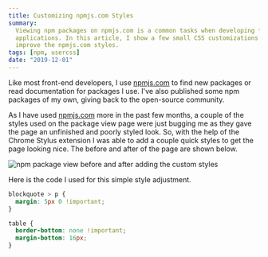 ```yaml
---
title: Customizing npmjs.com Styles
summary:
  Viewing npm packages on npmjs.com is a common tasks when developing front-end
  applications. In this article, I show a few small CSS customizations to
  improve the npmjs.com styles.
tags: [npm, usercss]
date: "2019-12-01"
---
```


Like most front-end developers, I use [npmjs.com](https://npmjs.com) to find new
packages or read documentation for packages I use. I've also published some npm
packages of my own, giving back to the open-source community.

As I have used [npmjs.com](https://npmjs.com) more in the past few months, a
couple of the styles used on the package view page were just bugging me as they
gave the page an unfinished and poorly styled look. So, with the help of the
Chrome Stylus extension I was able to add a couple quick styles to get the page
looking nice. The before and after of the page are shown below.

![npm package view before and after adding the custom styles](blog/npm-styles.png)

Here is the code I used for this simple style adjustment.

```css
blockquote > p {
  margin: 5px 0 !important;
}

table {
  border-bottom: none !important;
  margin-bottom: 16px;
}
```
